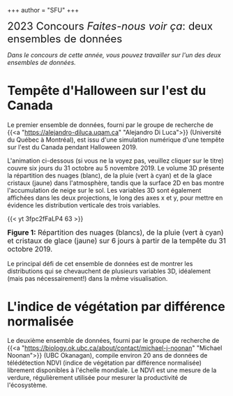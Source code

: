 +++
author = "SFU"
+++

<font size="5">2023 Concours *Faites-nous voir ça*: deux ensembles de données</font>

<!-- *Le concours IEEE SciVis 2021 est dédié à la création de nouvelles approches et de visualisations de pointe -->
<!-- pour aider scientifiques du domaine pour mieux comprendre les processus de convection dans le manteau -->
<!-- terrestre. Les participants au concours seront invité à présenter à la session spéciale du concours SciVis à -->
<!-- l'IEEE Vis 2021 du 23 au 28 octobre 2021, et le gagnant sera invitée à soumettre un article de journal complet -->
<!-- (avec un processus de révision accéléré) à IEEE Computer Graphics et Journal des applications (CG&A). Le -->
<!-- concours est sponsorisé par [IEEE Vis](http://ieeevis.org) et [Calcul Canada](https://www.calculcanada.ca).* -->

*Dans le concours de cette année, vous pouvez travailler sur l'un des deux ensembles de données.*

<!-- <br> -->

# Tempête d'Halloween sur l'est du Canada

Le premier ensemble de données, fourni par le groupe de recherche de {{<a "https://alejandro-diluca.uqam.ca"
"Alejandro Di Luca">}} (Université du Québec à Montréal), est issu d'une simulation numérique d'une tempête
sur l'est du Canada pendant Halloween 2019.

L'animation ci-dessous (si vous ne la voyez pas, veuillez cliquer sur le titre) couvre six jours du 31 octobre au
5 novembre 2019. Le volume 3D présente la répartition des nuages ​​(blanc), de la pluie (vert à cyan) et de la glace
cristaux (jaune) dans l'atmosphère, tandis que la surface 2D en bas montre l'accumulation de neige sur le
sol. Les variables 3D sont également affichées dans les deux projections, le long des axes x et y, pour mettre en évidence les
distribution verticale des trois variables.

{{< yt 3fpc2fFaLP4 63 >}}
<p style="line-height: 1.2;"> <font size="3"> <b>Figure 1:</b> Répartition des nuages ​​(blancs), de la pluie (vert à
cyan) et cristaux de glace (jaune) sur 6 jours à partir de la tempête du 31 octobre 2019.</font> </p>

Le principal défi de cet ensemble de données est de montrer les distributions qui se chevauchent de plusieurs variables 3D, idéalement
(mais pas nécessairement!) dans la même visualisation.

# L'indice de végétation par différence normalisée

Le deuxième ensemble de données, fourni par le groupe de recherche de {{<a
"https://biology.ok.ubc.ca/about/contact/michael-j-noonan" "Michael Noonan">}} (UBC Okanagan), compile environ
20 ans de données de télédétection NDVI (indice de végétation par différence normalisée) librement disponibles
à l'échelle mondiale. Le NDVI est une mesure de la verdure, régulièrement utilisée pour mesurer la
productivité de l'écosystème.
